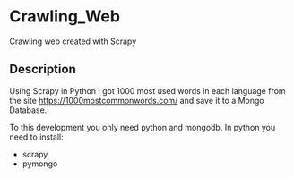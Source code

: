 # Crawling_Web
 Crawling web created with Scrapy 

## Description
Using Scrapy in Python I got 1000 most used words in each language from the site https://1000mostcommonwords.com/ and save it to a Mongo Database.

To this development you only need python and mongodb.
In python you need to install:
* scrapy
* pymongo
